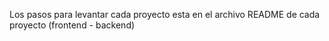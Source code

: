 Los pasos para levantar cada proyecto esta en el archivo README de cada proyecto (frontend - backend)
